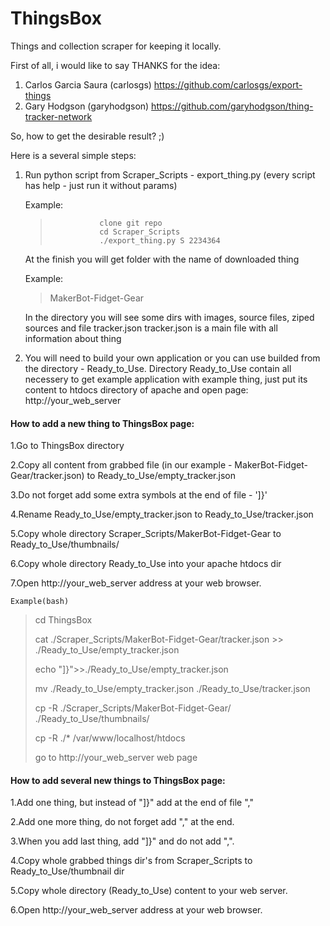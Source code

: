 
# ThingsBox

Things and collection scraper for keeping it locally.

First of all, i would like to say THANKS for the idea:
1. Carlos Garcia Saura (carlosgs) https://github.com/carlosgs/export-things
2. Gary Hodgson (garyhodgson) https://github.com/garyhodgson/thing-tracker-network

So, how to get the desirable result? ;)

Here is a several simple steps:
1. Run python script from Scraper_Scripts - export_thing.py (every script has help - just run it without params)

    Example:
     >
     >                clone git repo
     >                cd Scraper_Scripts
     >                ./export_thing.py S 2234364

   At the finish you will get folder with the name of downloaded thing

    Example:
    > MakerBot-Fidget-Gear
    >
   In the directory you will see some dirs with images, source files, ziped sources and file tracker.json
   tracker.json is a main file with all information about thing
2. You will need to build your own application or you can use builded from the directory - Ready_to_Use. Directory Ready_to_Use contain all necessery to get example application with example thing, just put its content to htdocs directory of apache and open page: http://your_web_server

#### How to add a new thing to ThingsBox page:

1.Go to ThingsBox directory

2.Copy all content from grabbed file (in our example - MakerBot-Fidget-Gear/tracker.json) to Ready_to_Use/empty_tracker.json

3.Do not forget add some extra symbols at the end of file - ']}'

4.Rename Ready_to_Use/empty_tracker.json to Ready_to_Use/tracker.json

5.Copy whole directory Scraper_Scripts/MakerBot-Fidget-Gear to Ready_to_Use/thumbnails/

6.Copy whole directory Ready_to_Use into your apache htdocs dir

7.Open http://your_web_server address at your web browser.

	Example(bash)
   > cd  ThingsBox
   >
   >  cat ./Scraper_Scripts/MakerBot-Fidget-Gear/tracker.json >> ./Ready_to_Use/empty_tracker.json
   >
   >  echo "]}">>./Ready_to_Use/empty_tracker.json
   >
   >  mv ./Ready_to_Use/empty_tracker.json ./Ready_to_Use/tracker.json
   >
   >  cp -R ./Scraper_Scripts/MakerBot-Fidget-Gear/ ./Ready_to_Use/thumbnails/
   >
   >  cp -R ./* /var/www/localhost/htdocs
   >
   >  go to http://your_web_server web page
   
#### How to add several new things to ThingsBox page:

1.Add one thing, but  instead of "]}" add at the end of file ","

2.Add one more thing, do not forget add "," at the end.

3.When you add last thing, add "]}" and do not add ",".

4.Copy whole grabbed things dir's from Scraper_Scripts to Ready_to_Use/thumbnail dir

5.Copy whole directory (Ready_to_Use) content to your web server.

6.Open http://your_web_server address at your web browser.
